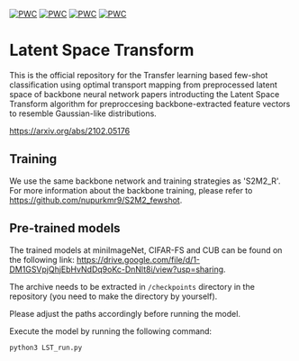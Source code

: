 [![PWC](https://img.shields.io/endpoint.svg?url=https://paperswithcode.com/badge/transfer-learning-based-few-shot/few-shot-image-classification-on-cifar-fs-5)](https://paperswithcode.com/sota/few-shot-image-classification-on-cifar-fs-5?p=transfer-learning-based-few-shot)
[![PWC](https://img.shields.io/endpoint.svg?url=https://paperswithcode.com/badge/transfer-learning-based-few-shot/few-shot-image-classification-on-cifar-fs-5-1)](https://paperswithcode.com/sota/few-shot-image-classification-on-cifar-fs-5-1?p=transfer-learning-based-few-shot)
[![PWC](https://img.shields.io/endpoint.svg?url=https://paperswithcode.com/badge/transfer-learning-based-few-shot/few-shot-image-classification-on-cub-200-5-1)](https://paperswithcode.com/sota/few-shot-image-classification-on-cub-200-5-1?p=transfer-learning-based-few-shot)
[![PWC](https://img.shields.io/endpoint.svg?url=https://paperswithcode.com/badge/transfer-learning-based-few-shot/few-shot-image-classification-on-cub-200-5)](https://paperswithcode.com/sota/few-shot-image-classification-on-cub-200-5?p=transfer-learning-based-few-shot)

# Latent Space Transform

This is the official repository for the Transfer learning based few-shot classification using optimal transport mapping from preprocessed latent space of backbone neural network papers introducting the Latent Space Transform algorithm for preproccesing backbone-extracted feature vectors to resemble Gaussian-like distributions. 

https://arxiv.org/abs/2102.05176

## Training

We use the same backbone network and training strategies as 'S2M2_R'. For more information about the backbone training, please refer to https://github.com/nupurkmr9/S2M2_fewshot.

## Pre-trained models

The trained models at miniImageNet, CIFAR-FS and CUB can be found on the following link: https://drive.google.com/file/d/1-DM1GSVpjQhjEbHvNdDq9oKc-DnNlt8i/view?usp=sharing.

The archive needs to be extracted in `/checkpoints` directory in the repository (you need to make the directory by yourself).

Please adjust the paths accordingly before running the model. 

Execute the model by running the following command:
```
python3 LST_run.py
```
